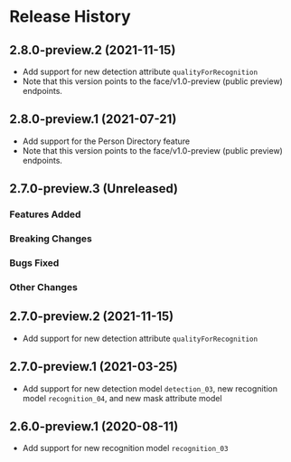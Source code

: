 # Release History

## 2.8.0-preview.2 (2021-11-15)
- Add support for new detection attribute `qualityForRecognition`
- Note that this version points to the face/v1.0-preview (public preview) endpoints.

## 2.8.0-preview.1 (2021-07-21)

- Add support for the Person Directory feature
- Note that this version points to the face/v1.0-preview (public preview) endpoints.

## 2.7.0-preview.3 (Unreleased)

### Features Added

### Breaking Changes

### Bugs Fixed

### Other Changes

## 2.7.0-preview.2 (2021-11-15)
- Add support for new detection attribute `qualityForRecognition`

## 2.7.0-preview.1 (2021-03-25)

- Add support for new detection model `detection_03`, new recognition model `recognition_04`, and new mask attribute model

## 2.6.0-preview.1 (2020-08-11)

- Add support for new recognition model `recognition_03`
